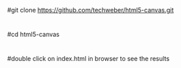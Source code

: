 #git clone https://github.com/techweber/html5-canvas.git
#
#cd html5-canvas
#
#double click on index.html in browser to see the results
